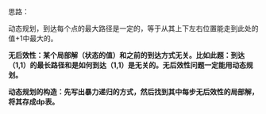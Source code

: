 思路：

动态规划，到达每个点的最大路径是一定的，等于从其上下左右位置能走到此处的值+1中最大的。

**无后效性：某个局部解（状态的值）和之前的到达方式无关。比如此题：到达（1,1）的最长路径和是如何到达（1,1）是无关的。无后效性问题一定能用动态规划。**

**动态规划的构造：先写出暴力递归的方式，然后找到其中每步无后效性的局部解，将其存成dp表。**

